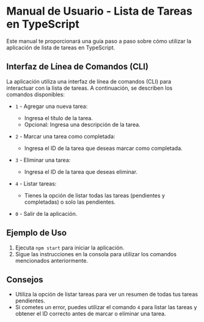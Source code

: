 # Manual de Usuario - Lista de Tareas en TypeScript

Este manual te proporcionará una guía paso a paso sobre cómo utilizar la aplicación de lista de tareas en TypeScript.

## Interfaz de Línea de Comandos (CLI)

La aplicación utiliza una interfaz de línea de comandos (CLI) para interactuar con la lista de tareas. A continuación, se describen los comandos disponibles:

- `1` - Agregar una nueva tarea:
  - Ingresa el título de la tarea.
  - Opcional: Ingresa una descripción de la tarea.

- `2` - Marcar una tarea como completada:
  - Ingresa el ID de la tarea que deseas marcar como completada.

- `3` - Eliminar una tarea:
  - Ingresa el ID de la tarea que deseas eliminar.

- `4` - Listar tareas:
  - Tienes la opción de listar todas las tareas (pendientes y completadas) o solo las pendientes.

- `0` - Salir de la aplicación.

## Ejemplo de Uso

1. Ejecuta `npm start` para iniciar la aplicación.
2. Sigue las instrucciones en la consola para utilizar los comandos mencionados anteriormente.

## Consejos

- Utiliza la opción de listar tareas para ver un resumen de todas tus tareas pendientes.
- Si cometes un error, puedes utilizar el comando `4` para listar las tareas y obtener el ID correcto antes de marcar o eliminar una tarea.

